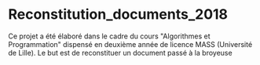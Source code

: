 # Reconstitution_documents_2018
Ce projet a été élaboré dans le cadre du cours "Algorithmes et Programmation" dispensé en deuxième année de licence MASS (Université de Lille). Le but est de reconstituer un document passé à la broyeuse
